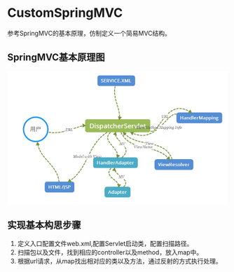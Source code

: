 # CustomSpringMVC
参考SpringMVC的基本原理，仿制定义一个简易MVC结构。

## SpringMVC基本原理图
![SpringMVC基本原理图](https://github.com/TrimGHU/CustomSpringMVC/blob/master/src/main/resources/static/springmvc.png?raw=true)

## 实现基本构思步骤
1. 定义入口配置文件web.xml,配置Servlet启动类，配置扫描路径。
2. 扫描包以及文件，找到相应的controller以及method，放入map中。
3. 根据url请求，从map找出相对应的类以及方法，通过反射的方式执行处理。
